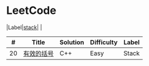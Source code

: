 # LeetCode
|Label|[stack](https://github.com/LHesperus/leetcode/tree/master/stack)| |

| # | Title | Solution | Difficulty | Label |
|---| ----- | -------- | ---------- | ----- |
| 20|[有效的括号](https://github.com/LHesperus/leetcode/blob/master/stack/%E6%9C%89%E6%95%88%E7%9A%84%E6%8B%AC%E5%8F%B7/main.cpp)|C++|Easy|Stack|